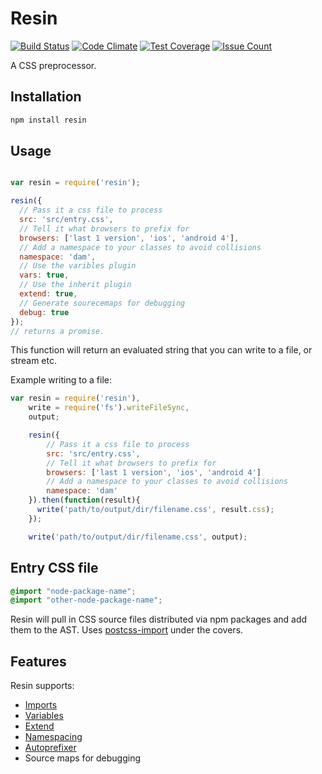 # Resin

[![Build Status](https://travis-ci.org/kristoferjoseph/resin.svg?branch=master)](https://travis-ci.org/kristoferjoseph/resin) [![Code Climate](https://codeclimate.com/github/kristoferjoseph/resin/badges/gpa.svg)](https://codeclimate.com/github/kristoferjoseph/resin) [![Test Coverage](https://codeclimate.com/github/kristoferjoseph/resin/badges/coverage.svg)](https://codeclimate.com/github/kristoferjoseph/resin/coverage) [![Issue Count](https://codeclimate.com/github/kristoferjoseph/resin/badges/issue_count.svg)](https://codeclimate.com/github/kristoferjoseph/resin)

A CSS preprocessor.

## Installation

```sh
npm install resin

```

## Usage

```js

var resin = require('resin');

resin({
  // Pass it a css file to process
  src: 'src/entry.css',
  // Tell it what browsers to prefix for
  browsers: ['last 1 version', 'ios', 'android 4'],
  // Add a namespace to your classes to avoid collisions
  namespace: 'dam',
  // Use the varibles plugin
  vars: true,
  // Use the inherit plugin
  extend: true,
  // Generate sourecemaps for debugging
  debug: true
});
// returns a promise.
```

This function will return an evaluated string that you can write to a file, or
stream etc.

Example writing to a file:

```js
var resin = require('resin'),
    write = require('fs').writeFileSync,
    output;

    resin({
        // Pass it a css file to process
        src: 'src/entry.css',
        // Tell it what browsers to prefix for
        browsers: ['last 1 version', 'ios', 'android 4']
        // Add a namespace to your classes to avoid collisions
        namespace: 'dam'
    }).then(function(result){
      write('path/to/output/dir/filename.css', result.css);
    });

    write('path/to/output/dir/filename.css', output);
```

## Entry CSS file

```css
@import "node-package-name";
@import "other-node-package-name";
```

Resin will pull in CSS source files distributed via npm packages and add them
to the AST. Uses [postcss-import](https://github.com/postcss/postcss-import) under the covers.

## Features

Resin supports:

* [Imports](https://github.com/postcss/postcss-import)
* [Variables](https://github.com/MadLittleMods/postcss-css-variables)
* [Extend](https://github.com/garthdb/postcss-inherit)
* [Namespacing](https://github.com/garthdb/postcss-add-namespace)
* [Autoprefixer](https://github.com/postcss/autoprefixer)
* Source maps for debugging
